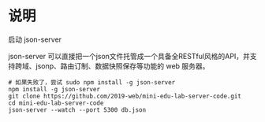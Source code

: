 # 说明 

启动 json-server

json-server 可以直接把一个json文件托管成一个具备全RESTful风格的API，并支持跨域、jsonp、路由订制、数据快照保存等功能的 web 服务器。

```
# 如果失败了，尝试 sudo npm install -g json-server
npm install -g json-server
git clone https://github.com/2019-web/mini-edu-lab-server-code.git
cd mini-edu-lab-server-code
json-server --watch --port 5300 db.json
```
